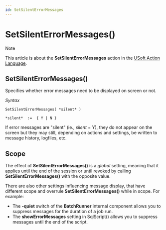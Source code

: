 ```yaml
---
id: SetSilentErrorMessages
---
```


# SetSilentErrorMessages()



> [!NOTE]
> This article is about the **SetSilentErrorMessages** action in the [USoft Action Language](/docs/Task%20flow/Action%20Language%20reference/USoft%20Action%20Language.md).

## **SetSilentErrorMessages()**

Specifies whether error messages need to be displayed on screen or not.

*Syntax*

```
SetSilentErrorMessages( *silent* )

*silent*  :=  { Y | N }
```

If error messages are "silent" (ie., *silent* = Y), they do not appear on the screen but they may still, depending on actions and settings, be written to message history, logfiles, etc.

## Scope

The effect of **SetSilentErrorMessages()** is a *global* setting, meaning that it applies until the end of the session or until revoked by calling **SetSilentErrorMessages()** with the opposite value.

There are also other settings influencing message display, that have different scope and overrule **SetSilentErrorMessages()** while in scope. For example:

- The **-quiet** switch of the **BatchRunner** internal component allows you to suppress messages for the duration of a job run.
- The **showErrorMessages** setting in SqlScript() allows you to suppress messages until the end of the script.